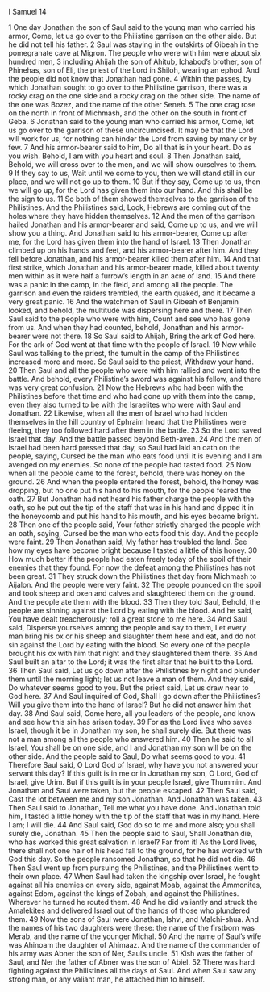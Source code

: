 I Samuel 14

1	One day Jonathan the son of Saul said to the young man who carried his armor, Come, let us go over to the Philistine garrison on the other side. But he did not tell his father.
2	Saul was staying in the outskirts of Gibeah in the pomegranate cave at Migron. The people who were with him were about six hundred men,
3	including Ahijah the son of Ahitub, Ichabod’s brother, son of Phinehas, son of Eli, the priest of the Lord in Shiloh, wearing an ephod. And the people did not know that Jonathan had gone.
4	Within the passes, by which Jonathan sought to go over to the Philistine garrison, there was a rocky crag on the one side and a rocky crag on the other side. The name of the one was Bozez, and the name of the other Seneh.
5	The one crag rose on the north in front of Michmash, and the other on the south in front of Geba.
6	Jonathan said to the young man who carried his armor, Come, let us go over to the garrison of these uncircumcised. It may be that the Lord will work for us, for nothing can hinder the Lord from saving by many or by few.
7	And his armor-bearer said to him, Do all that is in your heart. Do as you wish. Behold, I am with you heart and soul.
8	Then Jonathan said, Behold, we will cross over to the men, and we will show ourselves to them.
9	If they say to us, Wait until we come to you, then we will stand still in our place, and we will not go up to them.
10	But if they say, Come up to us, then we will go up, for the Lord has given them into our hand. And this shall be the sign to us.
11	So both of them showed themselves to the garrison of the Philistines. And the Philistines said, Look, Hebrews are coming out of the holes where they have hidden themselves.
12	And the men of the garrison hailed Jonathan and his armor-bearer and said, Come up to us, and we will show you a thing. And Jonathan said to his armor-bearer, Come up after me, for the Lord has given them into the hand of Israel.
13	Then Jonathan climbed up on his hands and feet, and his armor-bearer after him. And they fell before Jonathan, and his armor-bearer killed them after him.
14	And that first strike, which Jonathan and his armor-bearer made, killed about twenty men within as it were half a furrow’s length in an acre of land.
15	And there was a panic in the camp, in the field, and among all the people. The garrison and even the raiders trembled, the earth quaked, and it became a very great panic.
16	And the watchmen of Saul in Gibeah of Benjamin looked, and behold, the multitude was dispersing here and there.
17	Then Saul said to the people who were with him, Count and see who has gone from us. And when they had counted, behold, Jonathan and his armor-bearer were not there.
18	So Saul said to Ahijah, Bring the ark of God here. For the ark of God went at that time with the people of Israel.
19	Now while Saul was talking to the priest, the tumult in the camp of the Philistines increased more and more. So Saul said to the priest, Withdraw your hand.
20	Then Saul and all the people who were with him rallied and went into the battle. And behold, every Philistine’s sword was against his fellow, and there was very great confusion.
21	Now the Hebrews who had been with the Philistines before that time and who had gone up with them into the camp, even they also turned to be with the Israelites who were with Saul and Jonathan.
22	Likewise, when all the men of Israel who had hidden themselves in the hill country of Ephraim heard that the Philistines were fleeing, they too followed hard after them in the battle.
23	So the Lord saved Israel that day. And the battle passed beyond Beth-aven.
24	And the men of Israel had been hard pressed that day, so Saul had laid an oath on the people, saying, Cursed be the man who eats food until it is evening and I am avenged on my enemies. So none of the people had tasted food.
25	Now when all the people came to the forest, behold, there was honey on the ground.
26	And when the people entered the forest, behold, the honey was dropping, but no one put his hand to his mouth, for the people feared the oath.
27	But Jonathan had not heard his father charge the people with the oath, so he put out the tip of the staff that was in his hand and dipped it in the honeycomb and put his hand to his mouth, and his eyes became bright.
28	Then one of the people said, Your father strictly charged the people with an oath, saying, Cursed be the man who eats food this day. And the people were faint.
29	Then Jonathan said, My father has troubled the land. See how my eyes have become bright because I tasted a little of this honey.
30	How much better if the people had eaten freely today of the spoil of their enemies that they found. For now the defeat among the Philistines has not been great.
31	They struck down the Philistines that day from Michmash to Aijalon. And the people were very faint.
32	The people pounced on the spoil and took sheep and oxen and calves and slaughtered them on the ground. And the people ate them with the blood.
33	Then they told Saul, Behold, the people are sinning against the Lord by eating with the blood. And he said, You have dealt treacherously; roll a great stone to me here.
34	And Saul said, Disperse yourselves among the people and say to them, Let every man bring his ox or his sheep and slaughter them here and eat, and do not sin against the Lord by eating with the blood. So every one of the people brought his ox with him that night and they slaughtered them there.
35	And Saul built an altar to the Lord; it was the first altar that he built to the Lord.
36	Then Saul said, Let us go down after the Philistines by night and plunder them until the morning light; let us not leave a man of them. And they said, Do whatever seems good to you. But the priest said, Let us draw near to God here.
37	And Saul inquired of God, Shall I go down after the Philistines? Will you give them into the hand of Israel? But he did not answer him that day.
38	And Saul said, Come here, all you leaders of the people, and know and see how this sin has arisen today.
39	For as the Lord lives who saves Israel, though it be in Jonathan my son, he shall surely die. But there was not a man among all the people who answered him.
40	Then he said to all Israel, You shall be on one side, and I and Jonathan my son will be on the other side. And the people said to Saul, Do what seems good to you.
41	Therefore Saul said, O Lord God of Israel, why have you not answered your servant this day? If this guilt is in me or in Jonathan my son, O Lord, God of Israel, give Urim. But if this guilt is in your people Israel, give Thummim. And Jonathan and Saul were taken, but the people escaped.
42	Then Saul said, Cast the lot between me and my son Jonathan. And Jonathan was taken.
43	Then Saul said to Jonathan, Tell me what you have done. And Jonathan told him, I tasted a little honey with the tip of the staff that was in my hand. Here I am; I will die.
44	And Saul said, God do so to me and more also; you shall surely die, Jonathan.
45	Then the people said to Saul, Shall Jonathan die, who has worked this great salvation in Israel? Far from it! As the Lord lives, there shall not one hair of his head fall to the ground, for he has worked with God this day. So the people ransomed Jonathan, so that he did not die.
46	Then Saul went up from pursuing the Philistines, and the Philistines went to their own place.
47	When Saul had taken the kingship over Israel, he fought against all his enemies on every side, against Moab, against the Ammonites, against Edom, against the kings of Zobah, and against the Philistines. Wherever he turned he routed them.
48	And he did valiantly and struck the Amalekites and delivered Israel out of the hands of those who plundered them.
49	Now the sons of Saul were Jonathan, Ishvi, and Malchi-shua. And the names of his two daughters were these: the name of the firstborn was Merab, and the name of the younger Michal.
50	And the name of Saul’s wife was Ahinoam the daughter of Ahimaaz. And the name of the commander of his army was Abner the son of Ner, Saul’s uncle.
51	Kish was the father of Saul, and Ner the father of Abner was the son of Abiel.
52	There was hard fighting against the Philistines all the days of Saul. And when Saul saw any strong man, or any valiant man, he attached him to himself.

